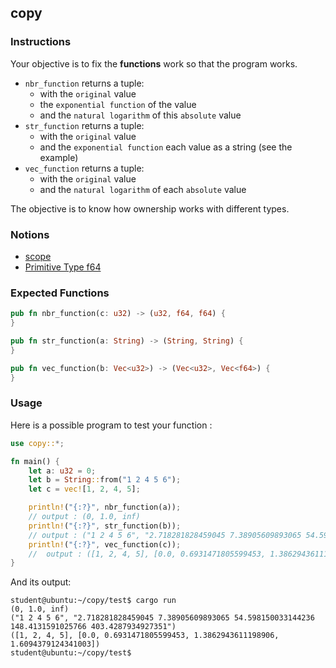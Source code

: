 ## copy

### Instructions

Your objective is to fix the **functions** work so that the program works.

- `nbr_function` returns a tuple:
  - with the `original` value
  - the `exponential function` of the value
  - and the `natural logarithm` of this `absolute` value
- `str_function` returns a tuple:
  - with the `original` value
  - and the `exponential function` each value as a string (see the example)
- `vec_function` returns a tuple:
  - with the `original` value
  - and the `natural logarithm` of each `absolute` value

The objective is to know how ownership works with different types.

### Notions

- [scope](https://doc.rust-lang.org/rust-by-example/scope/move.html)
- [Primitive Type f64](https://doc.rust-lang.org/std/primitive.f64.html)

### Expected Functions

```rust
pub fn nbr_function(c: u32) -> (u32, f64, f64) {
}

pub fn str_function(a: String) -> (String, String) {
}

pub fn vec_function(b: Vec<u32>) -> (Vec<u32>, Vec<f64>) {
}
```

### Usage

Here is a possible program to test your function :

```rust
use copy::*;

fn main() {
    let a: u32 = 0;
    let b = String::from("1 2 4 5 6");
    let c = vec![1, 2, 4, 5];

    println!("{:?}", nbr_function(a));
    // output : (0, 1.0, inf)
    println!("{:?}", str_function(b));
    // output : ("1 2 4 5 6", "2.718281828459045 7.38905609893065 54.598150033144236 148.4131591025766 403.4287934927351")
    println!("{:?}", vec_function(c));
    //  output : ([1, 2, 4, 5], [0.0, 0.6931471805599453, 1.3862943611198906, 1.6094379124341003])
}

```

And its output:

```console
student@ubuntu:~/copy/test$ cargo run
(0, 1.0, inf)
("1 2 4 5 6", "2.718281828459045 7.38905609893065 54.598150033144236 148.4131591025766 403.4287934927351")
([1, 2, 4, 5], [0.0, 0.6931471805599453, 1.3862943611198906, 1.6094379124341003])
student@ubuntu:~/copy/test$
```
